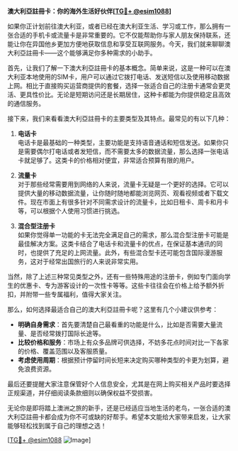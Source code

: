 **澳大利亞註冊卡：你的海外生活好伙伴[[TG💪+ @esim1088](https://t.me/s/esim1088)]**

如果你正计划前往澳大利亚，或者已经在澳大利亚生活、学习或工作，那么拥有一张合适的手机卡或流量卡是非常重要的。它不仅能帮助你与家人朋友保持联系，还能让你在异国他乡更加方便地获取信息和享受互联网服务。今天，我们就来聊聊澳大利亞註冊卡——这个能够满足你多种需求的小助手。

首先，让我们了解一下澳大利亞註冊卡的基本概念。简单来说，这是一种可以在澳大利亚本地使用的SIM卡，用户可以通过它拨打电话、发送短信以及使用移动数据上网。相比于直接购买运营商提供的套餐，选择一张适合自己的注册卡通常会更灵活、更具性价比。无论是短期访问还是长期居住，这种卡都能为你提供稳定且高效的通信服务。

接下来，我们来看看澳大利亞註冊卡的主要类型及其特点。最常见的有以下几种：

1. **电话卡**  
   电话卡是最基础的一种类型，主要功能是支持语音通话和短信发送。如果你只是需要偶尔打电话或者发短信，而不需要太多的数据流量，那么选择一张电话卡就足够了。这类卡的价格相对便宜，非常适合预算有限的用户。

2. **流量卡**  
   对于那些经常需要用到网络的人来说，流量卡无疑是一个更好的选择。它可以提供大量的移动数据流量，让你随时随地都能浏览网页、观看视频或者下载文件。现在市面上有很多针对不同需求设计的流量卡，比如日租卡、周卡和月卡等，可以根据个人使用习惯进行挑选。

3. **混合型注册卡**  
   如果你觉得单一功能的卡无法完全满足自己的需求，那么混合型注册卡可能是最佳解决方案。这类卡结合了电话卡和流量卡的优点，在保证基本通讯的同时，也提供了充足的上网流量。此外，有些混合型卡还可能包含国际漫游服务，这对于经常出国旅行的人来说非常实用。

当然，除了上述三种常见类型之外，还有一些特殊用途的注册卡，例如专门面向学生的优惠卡、专为游客设计的一次性卡等等。这些卡往往会在价格上给予额外折扣，并附带一些专属福利，值得大家关注。

那么，如何选择最适合自己的澳大利亞註冊卡呢？这里有几个小建议供参考：
- **明确自身需求**：首先要清楚自己最看重的功能是什么，比如是否需要大量流量、是否经常拨打国际长途等。
- **比较价格和服务**：市场上有众多品牌可供选择，不妨多花点时间对比一下各家的价格、覆盖范围以及客服质量。
- **考虑使用周期**：根据预计停留时间长短来决定购买哪种类型的卡更为划算，避免浪费资源。

最后还要提醒大家注意保管好个人信息安全，尤其是在网上购买相关产品时要选择正规渠道，并仔细阅读条款细则以确保权益不受损害。

无论你是即将踏上澳洲之旅的新手，还是已经适应当地生活的老鸟，一张合适的澳大利亞註冊卡都会成为你不可或缺的好帮手。希望本文能给大家带来启发，让大家能够轻松找到属于自己的理想之选！

[[TG💪+ @esim1088](https://t.me/s/esim1088) ![Image](https://i.postimg.cc/4NQfJmqS/Snipaste-2025-05-13-00-14-12.png)]